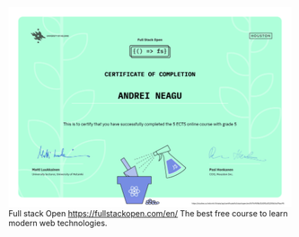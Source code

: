 ![Andrei Neagu Certificate](./certificate-fullstack.png)
Full stack Open https://fullstackopen.com/en/
The best free course to learn modern web technologies.
